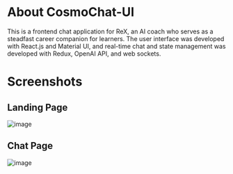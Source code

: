 # About CosmoChat-UI 
This is a frontend chat application for ReX, an AI coach who serves as a steadfast career companion for learners. The user interface was developed with React.js and Material UI, and real-time chat and state management was developed with Redux, OpenAI API, and web sockets. 

# Screenshots 
## Landing Page
![image](https://github.com/user-attachments/assets/233e6ca1-ed7a-4b94-946f-32051669f650)

## Chat Page
![image](https://github.com/user-attachments/assets/49dcc3f7-5ff9-4314-968b-88b1f2045293)

